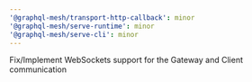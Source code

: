 ```yaml
---
'@graphql-mesh/transport-http-callback': minor
'@graphql-mesh/serve-runtime': minor
'@graphql-mesh/serve-cli': minor
---
```


Fix/Implement WebSockets support for the Gateway and Client communication

